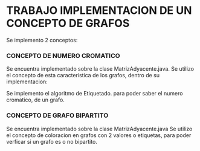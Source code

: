 # TRABAJO IMPLEMENTACION DE UN CONCEPTO DE GRAFOS 
Se implemento 2 conceptos:
### CONCEPTO DE NUMERO CROMATICO
Se encuentra implementado sobre la clase MatrizAdyacente.java.
Se utilizo el concepto de esta caracteristica de los grafos, dentro de su implementacion: 

Se implemento el algoritmo de Etiquetado. para poder saber el numero cromatico, de un grafo.

### CONCEPTO DE GRAFO BIPARTITO
Se encuentra implementado sobre la clase MatrizAdyacente.java
Se utilizo el concepto de coloracion en grafos con 2 valores o etiquetas, para poder verficar si un grafo es o no bipartito. 